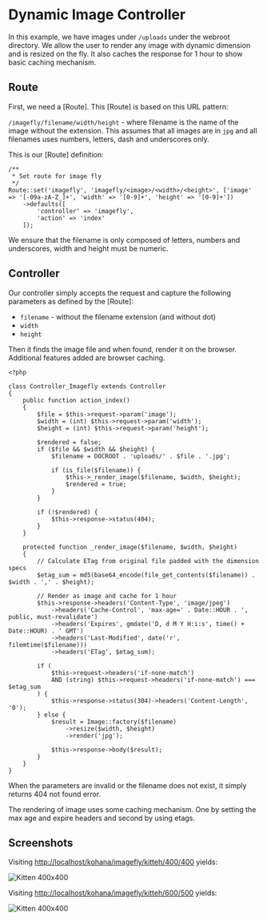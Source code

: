 # Dynamic Image Controller

In this example, we have images under `/uploads` under the webroot directory. We allow the user to render any image with dynamic dimension and is resized on the fly. It also caches the response for 1 hour to show basic caching mechanism.

## Route

First, we need a [Route]. This [Route] is based on this URL pattern:

`/imagefly/filename/width/height` - where filename is the name of the image without the extension. This assumes that all images are in `jpg` and all filenames uses numbers, letters, dash and underscores only.

This is our [Route] definition:

~~~
/**
 * Set route for image fly
 */
Route::set('imagefly', 'imagefly/<image>/<width>/<height>', ['image' => '[-09a-zA-Z_]+', 'width' => '[0-9]+', 'height' => '[0-9]+'])
    ->defaults([
        'controller' => 'imagefly',
        'action' => 'index'
    ]);
~~~

We ensure that the filename is only composed of letters, numbers and underscores, width and height must be numeric.

## Controller

Our controller simply accepts the request and capture the following parameters as defined by the [Route]:

* `filename` - without the filename extension (and without dot)
* `width`
* `height`

Then it finds the image file and when found, render it on the browser. Additional features added are browser caching.

~~~
<?php

class Controller_Imagefly extends Controller
{
    public function action_index()
    {
        $file = $this->request->param('image');
        $width = (int) $this->request->param('width');
        $height = (int) $this->request->param('height');

        $rendered = false;
        if ($file && $width && $height) {
            $filename = DOCROOT . 'uploads/' . $file . '.jpg';

            if (is_file($filename)) {
                $this->_render_image($filename, $width, $height);
                $rendered = true;
            }
        }

        if (!$rendered) {
            $this->response->status(404);
        }
    }

    protected function _render_image($filename, $width, $height)
    {
        // Calculate ETag from original file padded with the dimension specs
        $etag_sum = md5(base64_encode(file_get_contents($filename)) . $width . ',' . $height);

        // Render as image and cache for 1 hour
        $this->response->headers('Content-Type', 'image/jpeg')
            ->headers('Cache-Control', 'max-age=' . Date::HOUR . ', public, must-revalidate')
            ->headers('Expires', gmdate('D, d M Y H:i:s', time() + Date::HOUR) . ' GMT')
            ->headers('Last-Modified', date('r', filemtime($filename)))
            ->headers('ETag', $etag_sum);

        if (
            $this->request->headers('if-none-match')
            AND (string) $this->request->headers('if-none-match') === $etag_sum
        ) {
            $this->response->status(304)->headers('Content-Length', '0');
        } else {
            $result = Image::factory($filename)
                ->resize($width, $height)
                ->render('jpg');

            $this->response->body($result);
        }
    }
}
~~~

When the parameters are invalid or the filename does not exist, it simply returns 404 not found error.

The rendering of image uses some caching mechanism. One by setting the max age and expire headers and second by using etags.

## Screenshots

Visiting [http://localhost/kohana/imagefly/kitteh/400/400](http://localhost/kohana/imagefly/kitteh/400/400) yields:

![Kitten 400x400](dynamic-400.jpg)

Visiting [http://localhost/kohana/imagefly/kitteh/600/500](http://localhost/kohana/imagefly/kitteh/600/500) yields:

![Kitten 400x400](dynamic-600.jpg)